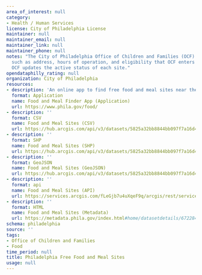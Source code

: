 ```yaml
---
area_of_interest: null
category:
- Health / Human Services
license: City of Philadelphia License
maintainer: null
maintainer_email: null
maintainer_link: null
maintainer_phone: null
notes: "The City of Philadelphia Office of Children and Families (OCF) partners with local food banks to find locations in the city for meal sites. The food banks provide information
  such as address, hours of operation, and eligibility that OCF enters to feed the meal site finder application. As needed,
  OCF updates the active status of each site."
opendataphilly_rating: null
organization: City of Philadelphia
resources:
- description: 'An online app to find free food and meal sites near the address you enter.'
  format: Application
  name: Food and Meal Finder App (Application)
  url: https://www.phila.gov/food/
- description: ''
  format: CSV
  name: Food and Meal Sites (CSV)
  url: https://hub.arcgis.com/api/v3/datasets/5825a32bb8844bb097f7a16d4fbf4f23_0/downloads/data?format=csv&spatialRefId=3857&where=1%3D1
- description: ''
  format: SHP
  name: Food and Meal Sites (SHP)
  url: https://hub.arcgis.com/api/v3/datasets/5825a32bb8844bb097f7a16d4fbf4f23_0/downloads/data?format=shp&spatialRefId=3857&where=1%3D1
- description: ''
  format: GeoJSON
  name: Food and Meal Sites (GeoJSON)
  url: https://hub.arcgis.com/api/v3/datasets/5825a32bb8844bb097f7a16d4fbf4f23_0/downloads/data?format=geojson&spatialRefId=4326&where=1%3D1
- description: ''
  format: api
  name: Food and Meal Sites (API)
  url: https://services.arcgis.com/fLeGjb7u4uXqeF9q/arcgis/rest/services/free_meal_sites/FeatureServer/0/query?outFields=*&where=1%3D1
- description: ''
  format: HTML
  name: Food and Meal Sites (Metadata)
  url: https://metadata.phila.gov/index.html#home/datasetdetails/67228437020f2e02bd334618/representationdetails/67228438020f2e02bd334692/?view_287_per_page=100&view_287_page=1
schema: philadelphia
source: ''
tags:
- Office of Children and Families
- Food
time_period: null
title: Philadelphia Free Food and Meal Sites
usage: null
---
```

